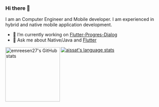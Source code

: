 ### Hi there 👋

I am an Computer Engineer and Mobile developer. I am experienced in hybrid and native mobile application development. 

- 🔭 I’m currently working on [Flutter-Progres-Dialog](https://github.com/emreesen27/Flutter-Progress-Dialog)
- 💬 Ask me about  Native/Java and [Flutter](https://flutter.dev) 

<a href="https://profile-summary-for-github.com/user/emreesen27">
  <img align="left" height="170px" src="https://github-readme-stats.vercel.app/api?username=emreesen27&show_icons=true&line_height=27&count_private=true&include_all_commits=true" alt="emreesen27's GitHub stats"/>
  <img src="https://github-readme-stats.vercel.app/api/top-langs/?username=emreesen27&hide_langs_below=5&layout=compact" alt="aissat's language stats"/>
</a>
